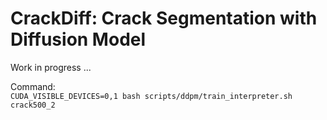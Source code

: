 # CrackDiff: Crack Segmentation with Diffusion Model  

Work in progress ...

Command:  
`CUDA_VISIBLE_DEVICES=0,1 bash scripts/ddpm/train_interpreter.sh crack500_2`
